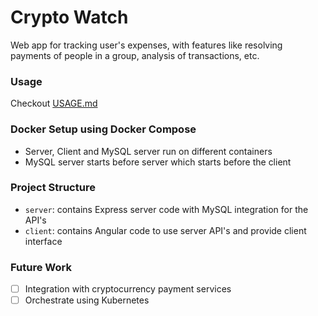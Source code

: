 # Crypto Watch
Web app for tracking user's expenses, with features like resolving payments of people in a group, analysis of transactions, etc.

### Usage 
Checkout [USAGE.md](blob/master/USAGE.md)

### Docker Setup using Docker Compose
- Server, Client and MySQL server run on different containers
- MySQL server starts before server which starts before the client

### Project Structure
- `server`: contains Express server code with MySQL integration for the API's
- `client`: contains Angular code to use server API's and provide client interface 


### Future Work
* [ ] Integration with cryptocurrency payment services
* [ ] Orchestrate using Kubernetes
